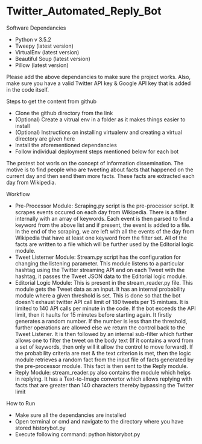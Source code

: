 # Twitter_Automated_Reply_Bot
Software Dependancies
- Python v 3.5.2
- Tweepy (latest version)
- VirtualEnv (latest version)
- Beautiful Soup (latest version)
- Pillow (latest version)

Please add the above dependancies to make sure the project works. Also, make sure you have a valid Twitter API key & Google API key that is added in the code itself.

Steps to get the content from github
- Clone the github directory from the link
- (Optional) Create a vitrual env in a folder as it makes things easier to install
- (Optional) Instructions on installing virtualenv and creating a virtual directory are given here
- Install the aforementioned dependancies
- Follow individual deployment steps mentioned below for each bot

The protest bot worls on the concept of information dissemination. The motive is to find people who are tweeting about facts that happened on the current day and then send them more facts. These facts are extracted each day from Wikipedia.

Workflow
- Pre-Processor Module: Scraping.py script is the pre-processor script. It scrapes events occured on each day from Wikipedia. There is a filter internally with an array of keywords. Each event is then parsed to find a keyword from the above list and if present, the event is added to a file. In the end of the scraping, we are left with all the events of the day from Wikipedia that have at least one keyword from the filter set. All of the facts are written to a file which will be further used by the Editorial logic module.
- Tweet Listerner Module: Stream.py script has the configuration for changing the listening parameter. This module listens to a particular hashtag using the Twitter streaming API and on each Tweet with the hashtag, it passes the Tweet JSON data to the Editorial logic module.
- Editorial Logic Module: This is present in the stream_reader.py file. This module gets the Tweet data as an input. It has an internal probability module where a given threshold is set. This is done so that the bot doesn't exhaust twitter API call limit of 180 tweets per 15 mintues. It is limited to 140 API calls per minute in the code. If the bot exceeds the API limit, then it haults for 15 minutes before starting again. It firstly generates a random number. If the number is less than the threshold, further operations are allowed else we return the control back to the Tweet Listener. It is then followed by an internal sub-filter which further allows one to filter the tweet on the body text (If it contains a word from a set of keywords, then only will it allow the control to move forward). If the probability criteria are met & the text criterion is met, then the logic module retrieves a random fact from the input file of facts generated by the pre-processor module. This fact is then sent to the Reply module.
- Reply Module: stream_reader.py also contains the module which helps in replying. It has a Text-to-Image convertor which allows replying with facts that are greater than 140 characters thereby bypassing the Twitter limit

How to Run
- Make sure all the dependancies are installed
- Open terminal or cmd and navigate to the directory where you have stored historybot.py
- Execute following command: python historybot.py
